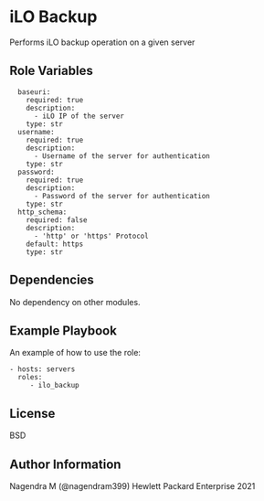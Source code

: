 iLO Backup
=========

Performs iLO backup operation on a given server


Role Variables
--------------
```
  baseuri:
    required: true
    description:
      - iLO IP of the server
    type: str
  username:
    required: true
    description:
      - Username of the server for authentication
    type: str
  password:
    required: true
    description:
      - Password of the server for authentication
    type: str
  http_schema:
    required: false
    description:
      - 'http' or 'https' Protocol
    default: https
    type: str
```    

Dependencies
------------

No dependency on other modules.

Example Playbook
----------------

An example of how to use the role:

``` 
- hosts: servers
  roles:
     - ilo_backup
```
License
-------

BSD

Author Information
------------------

Nagendra M (@nagendram399) Hewlett Packard Enterprise 2021 
